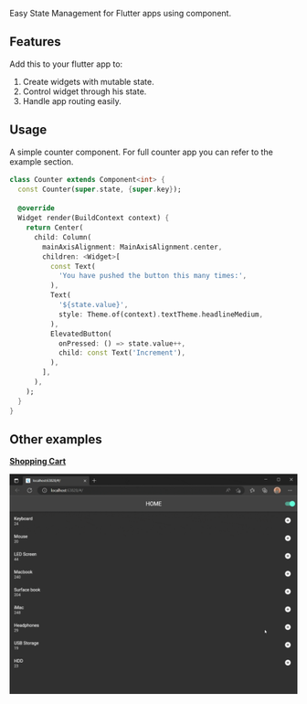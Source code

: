 Easy State Management for Flutter apps using component.

## Features

Add this to your flutter app to:

1. Create widgets with mutable state.
2. Control widget through his state.
3. Handle app routing easily.

## Usage

A simple counter component. For full counter app you can refer to the example section.

```dart
class Counter extends Component<int> {
  const Counter(super.state, {super.key});

  @override
  Widget render(BuildContext context) {
    return Center(
      child: Column(
        mainAxisAlignment: MainAxisAlignment.center,
        children: <Widget>[
          const Text(
            'You have pushed the button this many times:',
          ),
          Text(
            '${state.value}',
            style: Theme.of(context).textTheme.headlineMedium,
          ),
          ElevatedButton(
            onPressed: () => state.value++,
            child: const Text('Increment'),
          ),
        ],
      ),
    );
  }
}
```

## Other examples

[**Shopping Cart**](https://github.com/aymentoumi/esm/tree/master/other_examples/shopping_cart)

![image](https://raw.githubusercontent.com/aymentoumi/esm/master/other_examples/shopping_cart/capture.gif)
